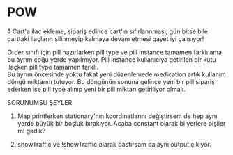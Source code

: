 # POW
◊ Cart'a ilaç ekleme, sipariş edince cart'ın sıfırlannması, gün bitse bile carttaki ilaçların silinmeyip kalmaya devam etmesi gayet iyi çalışıyor!

Order sınıfı için pill hazırlarken pill type ve pill instance tamamen farklı ama bu ayrım çoğu yerde yapılmıyor.
Pill instance kullanıcıya getirilen bir kutu ilaçken pill type tamamen farklı.  
Bu ayrım öncesinde yoktu fakat yeni düzenlemede medication artık kullanım döngü miktarını tutuyor.
Bu döngünün sonuna gelince yeni bir pill sipariş ederken ise pill type alınıp yeni bir pill miktarı getiriliyor olmalı. 

SORUNUMSU ŞEYLER
1. Map printlerken stationary'nın koordinatlarını değiştirsem de hep aynı yerde büyük bir boşluk bırakıyor.
Acaba constant olarak bi yerlere bişiler mi girdik?

2. showTraffic ve !showTraffic olarak bastırsam da aynı output çıkıyor.